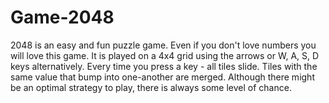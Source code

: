 # Game-2048

2048 is an easy and fun puzzle game. Even if you don't love numbers you will love this game.
It is played on a 4x4 grid using the arrows or W, A, S, D keys alternatively. 
Every time you press a key - all tiles slide. 
Tiles with the same value that bump into one-another are merged. 
Although there might be an optimal strategy to play, there is always some level of chance.
